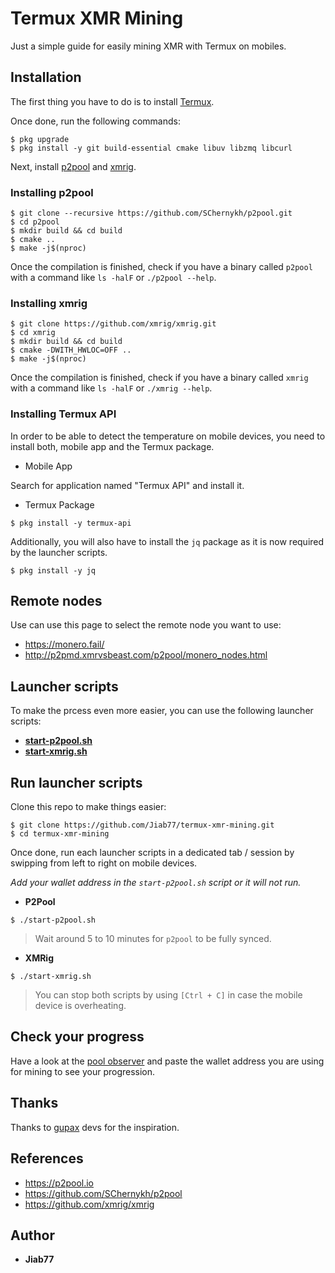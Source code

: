 # Termux XMR Mining

Just a simple guide for easily mining XMR with Termux on mobiles.

## Installation

The first thing you have to do is to install [Termux](https://github.com/termux/termux-app).

Once done, run the following commands:

```console
$ pkg upgrade
$ pkg install -y git build-essential cmake libuv libzmq libcurl
```

Next, install [p2pool](https://github.com/SChernykh/p2pool) and [xmrig](https://github.com/xmrig/xmrig).

### Installing p2pool

```console
$ git clone --recursive https://github.com/SChernykh/p2pool.git
$ cd p2pool
$ mkdir build && cd build
$ cmake ..
$ make -j$(nproc)
```

Once the compilation is finished, check if you have a binary called `p2pool` with a command like `ls -halF` or `./p2pool --help`.

### Installing xmrig

```console
$ git clone https://github.com/xmrig/xmrig.git
$ cd xmrig
$ mkdir build && cd build
$ cmake -DWITH_HWLOC=OFF ..
$ make -j$(nproc)
```

Once the compilation is finished, check if you have a binary called `xmrig` with a command like `ls -halF` or `./xmrig --help`.

### Installing Termux API

In order to be able to detect the temperature on mobile devices, you need to install both, mobile app and the Termux package.

* Mobile App

Search for application named "Termux API" and install it.

* Termux Package

```console
$ pkg install -y termux-api
```

Additionally, you will also have to install the `jq` package as it is now required by the launcher scripts.

```console
$ pkg install -y jq
```

## Remote nodes

Use can use this page to select the remote node you want to use:

* https://monero.fail/
* http://p2pmd.xmrvsbeast.com/p2pool/monero_nodes.html

## Launcher scripts

To make the prcess even more easier, you can use the following launcher scripts:

* __[start-p2pool.sh](start-p2pool.sh)__
* __[start-xmrig.sh](start-xmrig.sh)__

## Run launcher scripts

Clone this repo to make things easier:

```console
$ git clone https://github.com/Jiab77/termux-xmr-mining.git
$ cd termux-xmr-mining
```

Once done, run each launcher scripts in a dedicated tab / session by swipping from left to right on mobile devices.

_Add your wallet address in the `start-p2pool.sh` script or it will not run._

* __P2Pool__

```console
$ ./start-p2pool.sh
```

> Wait around 5 to 10 minutes for `p2pool` to be fully synced.

* __XMRig__

```console
$ ./start-xmrig.sh
```

> You can stop both scripts by using `[Ctrl + C]` in case the mobile device is overheating.

## Check your progress

Have a look at the [pool observer](https://p2pool.observer/) and paste the wallet address you are using for mining to see your progression.

## Thanks

Thanks to [gupax](https://github.com/hinto-janai/gupax) devs for the inspiration.

## References

* https://p2pool.io
* https://github.com/SChernykh/p2pool
* https://github.com/xmrig/xmrig

## Author

* __Jiab77__
